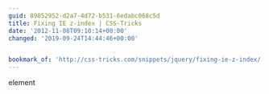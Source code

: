 ```yaml
---
guid: 89852952-d2a7-4d72-b531-6edabc068c5d
title: Fixing IE z-index | CSS-Tricks
date: '2012-11-08T09:10:14+00:00'
changed: '2019-09-24T14:44:46+00:00'


bookmark_of: 'http://css-tricks.com/snippets/jquery/fixing-ie-z-index/'
---
```



element
